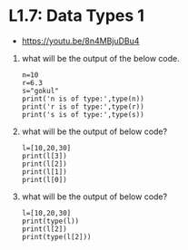 # L1.7: Data Types 1
- https://youtu.be/8n4MBjuDBu4


1. what will be the output of the below code.
    ```
    n=10
    r=6.3
    s="gokul"
    print('n is of type:',type(n))
    print('r is of type:',type(r))
    print('s is of type:',type(s))
    ```

1. what will be the output of below code?
    ```
    l=[10,20,30]
    print(l[3])
    print(l[2])
    print(l[1])
    print(l[0])
    ```
1. what will be the output of below code?
    ```
    l=[10,20,30]
    print(type(l))
    print(l[2])
    print(type(l[2]))
    ```

